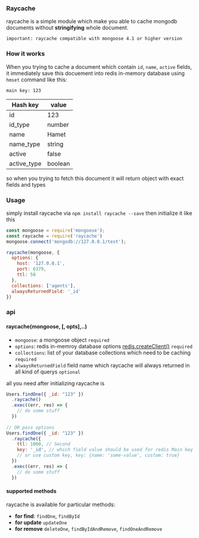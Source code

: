 ### Raycache 
raycache is a simple module which make you able to cache mongodb documents without **stringifying** whole document.
```
important: raycache compatible with mongoose 4.1 or higher version
```
### How it works
When you trying to cache a document which contain ```id```, ```name```, ```active``` fields, it immediately save this docuement into redis in-memory database using ```hmset``` command like this: 

```main key: 123```

Hash key | value
------------ | -------------
id | 123
id_type | number
name | Hamet
name_type | string
active | false
active_type | boolean

so when you trying to fetch this document it will return object with exact fields and types

### Usage
simply install raycache via 
```npm install raycache --save``` then initialize it like this
```javascript
const mongoose = require('mongoose');
const raycache = require('raycache')
mongoose.connect('mongodb://127.0.0.1/test');

raycache(mongoose, {
  options: {
    host: '127.0.0.1',
    port: 6379,
    ttl: 50
  },
  collections: ['agents'],
  alwaysReturnedField: '_id'
})
```

### api
#### raycache(mongoose, [, opts],..)
* ```mongoose```: a mongoose object ```required```
* ```options```:  redis in-memroy database options [redis.createClient()](https://github.com/NodeRedis/node_redis#options-object-properties) ```required```
* ```collections```: list of your database collections which need to be caching   ```required```
* ```alwaysReturnedField``` field name which raycache will always returned in all kind of querys ```optional```

all you need after initializing raycache is
```javascript  
Users.findOne({ _id: "123" })
  .raycache()
  .exec((err, res) => {
    // do some stuff 
  })
  
// OR pass options
Users.findOne({ _id: "123" })
  .raycache({
    ttl: 1000, // Second
    key: '_id', // which field value should be used for redis Main key (it should defined in query condition)
    // or use custom key, key: {name: 'some-value', custom: true}
  })
  .exec((err, res) => {
    // do some stuff 
  })
```
#### supported methods 
raycache is available for particular methods:
* **for find**: ```findOne```, ```findById```
* **for update** ```updateOne```
* **for remove** ```deleteOne```, ```findByIdAndRemove```, ```findOneAndRemove```